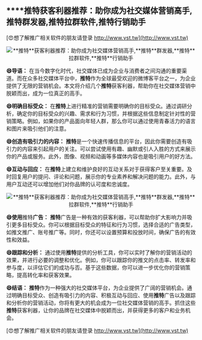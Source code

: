 ## ****推特**获客利器推荐：助你成为社交媒体营销高手,**推特**群发器,**推特**拉群软件,**推特**行销助手**

[😍想了解推广相关软件的朋友请登录 http://www.vst.tw](http://www.vst.tw)

 <center><img src="https://vst.tw/MP4/tuiguang/png/1.png" alt="**推特**获客利器推荐：助你成为社交媒体营销高手,**推特**群发器,**推特**拉群软件,**推特**行销助手"></center>

**😄导语：**
在当今数字化时代，社交媒体已成为企业与消费者之间沟通的重要渠道。而在众多社交媒体平台中，**推特**作为全球最受欢迎的微博客平台之一，为企业提供了无限的营销机会。本文将介绍几个**推特**获客利器，帮助你在社交媒体营销中脱颖而出，成为一位真正的高手。

**😄明确目标受众：**
在**推特**上进行精准的营销需要明确你的目标受众。通过调研分析，确定你的目标受众的兴趣、需求和行为习惯，并根据这些信息制定针对性的营销策略。例如，如果你的产品面向年轻人群，那么你可以通过使用青春活力的语言和图片来吸引他们的注意。

**😄创造有吸引力的内容：**
**推特**是一个快速传播信息的平台，因此你需要创造有吸引力的内容来引起用户的关注。可以尝试使用有趣、幽默或引人入胜的方式来展示你的产品或服务。此外，图像、视频和动画等多媒体内容也是吸引用户的好方法。

**😄互动与回应：**
在**推特**上建立和维护良好的互动关系对于获得客户至关重要。及时回复用户的提问、评论和问题，展示你的专业素养和解决问题的能力。此外，与用户互动还可以增加他们对你品牌的认可度和忠诚度。

 <center><img src="https://vst.tw/MP4/tuiguang/png/8.png" alt="**推特**获客利器推荐：助你成为社交媒体营销高手,**推特**群发器,**推特**拉群软件,**推特**行销助手"></center>

**😄使用**推特**广告：**
**推特**广告是一种有效的获客利器，可以帮助你扩大影响力并吸引更多目标受众。你可以根据目标受众的特征和行为习惯，选择合适的广告类型，如推文推广、账号推广等。同时，你还可以设置预算和投放时间，确保广告的有效性和效益。

**😄跟踪和分析：**
通过使用**推特**提供的分析工具，你可以实时了解你的营销活动的效果，并进行必要的调整和优化。例如，你可以跟踪你的推文的点击率、转发率和参与度，以评估它们的成功与否。基于这些数据，你可以进一步优化你的营销策略，提高转化率和获客效果。

**😄结语：**
**推特**作为一种强大的社交媒体平台，为企业提供了广阔的营销机会。通过明确目标受众、创造有吸引力的内容、积极互动与回应、使用**推特**广告以及跟踪和分析你的营销活动，你将有更大的机会成为一位社交媒体营销的高手。抓住这些**推特**获客利器，让你的品牌在社交媒体中脱颖而出，并获得更多的客户和业务机会。

[😍想了解推广相关软件的朋友请登录 http://www.vst.tw](http://www.vst.tw)



